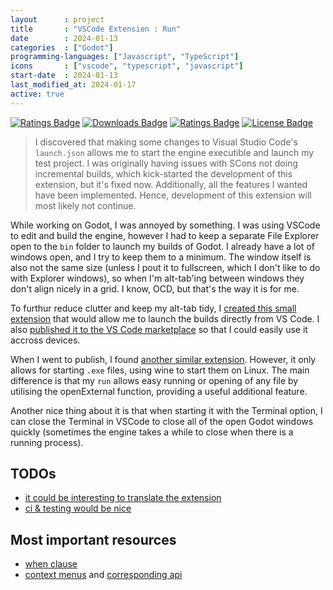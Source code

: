 ```yaml
---
layout      : project
title       : "VSCode Extension : Run"
date        : 2024-01-13
categories  : ["Godot"]
programming-languages: ["Javascript", "TypeScript"]
icons       : ["vscode", "typescript", "javascript"]
start-date  : 2024-01-13
last_modified_at: 2024-01-17
active: true
---
```


[ext-url]: https://marketplace.visualstudio.com/items?itemName=hcommand.run-runner
[![Ratings Badge](https://img.shields.io/vscode-marketplace/v/hcommand.run-runner.svg)][ext-url]
[![Downloads Badge](https://img.shields.io/vscode-marketplace/d/hcommand.run-runner.svg)][ext-url]
[![Ratings Badge](https://img.shields.io/vscode-marketplace/r/hcommand.run-runner.svg)][ext-url]
[![License Badge](https://img.shields.io/github/license/hubblecommand/run.svg?color=blue)](https://github.com/hubblecommand/run/blob/master/LICENSE)

> I discovered that making some changes to Visual Studio Code's `launch.json` allows me to start the engine executible and launch my test project. I was originally having issues with SCons not doing incremental builds, which kick-started the development of this extension, but it's fixed now. Additionally, all the features I wanted have been implemented. Hence, development of this extension will most likely not continue.

While working on Godot, I was annoyed by something. I was using VSCode to edit and build the engine, however I had to keep a separate File Explorer open to the `bin` folder to launch my builds of Godot. I already have a lot of windows open, and I try to keep them to a minimum. The window itself is also not the same size (unless I pout it to fullscreen, which I don't like to do with Explorer windows), so when I'm alt-tab'ing between windows they don't align nicely in a grid. I know, OCD, but that's the way it is for me.

To furthur reduce clutter and keep my alt-tab tidy, I [created this small extension](https://github.com/HubbleCommand/run) that would allow me to launch the builds directly from VS Code. I also [published it to the VS Code marketplace](https://marketplace.visualstudio.com/items?itemName=hcommand.run-runner) so that I could easily use it accross devices.

When I went to publish, I found [another similar extension](https://marketplace.visualstudio.com/items?itemName=HarryHopkinson.run-exe). However, it only allows for starting `.exe` files, using wine to start them on Linux. The main difference is that my `run` allows easy running or opening of any file by utilising the openExternal function, providing a useful additional feature.

Another nice thing about it is that when starting it with the Terminal option, I can close the Terminal in VSCode to close all of the open Godot windows quickly (sometimes the engine takes a while to close when there is a running process).

## TODOs
- [it could be interesting to translate the extension](https://www.npmjs.com/package/vscode-nls)
- [ci & testing would be nice](https://code.visualstudio.com/api/working-with-extensions/testing-extension)

## Most important resources
- [when clause](https://code.visualstudio.com/api/references/when-clause-contexts)
- [context menus](https://code.visualstudio.com/api/ux-guidelines/context-menus) and [corresponding api](https://code.visualstudio.com/api/references/contribution-points#contributes.menus)
